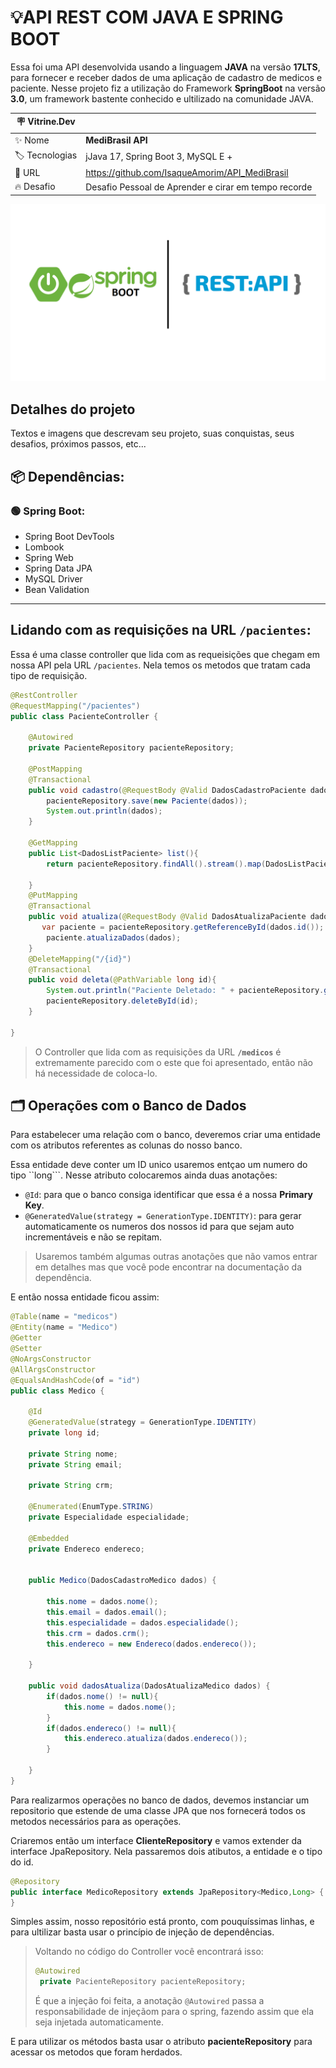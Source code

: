 # **💡API REST COM JAVA E SPRING BOOT**
Essa foi uma API desenvolvida usando a linguagem **JAVA** na versão **17LTS**, para fornecer e receber dados de uma aplicação de cadastro de medicos e paciente. Nesse projeto fiz a utilização do Framework **SpringBoot** na versão **3.0**, um framework bastente conhecido e ultilizado na comunidade JAVA.


| :placard: Vitrine.Dev |     |
| -------------  | --- |
| :sparkles: Nome        | **MediBrasil API**
| :label: Tecnologias | jJava 17, Spring Boot 3, MySQL E +
| :rocket: URL         | https://github.com/IsaqueAmorim/API_MediBrasil
| :fire: Desafio     | Desafio Pessoal de Aprender e cirar em tempo recorde

<!-- Inserir imagem com a #vitrinedev ao final do link -->
![](https://github.com/IsaqueAmorim/API_MediBrasil/blob/main/restapibg.png#vitrinedev)

## Detalhes do projeto

Textos e imagens que descrevam seu projeto, suas conquistas, seus desafios, próximos passos, etc...
## 📦 **Dependências:**
### 🟢 **Spring Boot**:
- Spring Boot DevTools
- Lombook
- Spring Web
- Spring Data JPA
- MySQL Driver
- Bean Validation
----------------------------------------------------------------

## **Lidando com as requisições na URL ``/pacientes``:**
Essa é uma classe controller que lida com as requeisições que chegam em nossa API pela URL ```/pacientes```. Nela temos os metodos que tratam cada tipo de requisição.
````JAVA
@RestController
@RequestMapping("/pacientes")
public class PacienteController {

    @Autowired
    private PacienteRepository pacienteRepository;

    @PostMapping
    @Transactional
    public void cadastro(@RequestBody @Valid DadosCadastroPaciente dados){
        pacienteRepository.save(new Paciente(dados));
        System.out.println(dados);
    }

    @GetMapping
    public List<DadosListPaciente> list(){
        return pacienteRepository.findAll().stream().map(DadosListPaciente::new).toList();

    }
    @PutMapping
    @Transactional
    public void atualiza(@RequestBody @Valid DadosAtualizaPaciente dados){
       var paciente = pacienteRepository.getReferenceById(dados.id());
        paciente.atualizaDados(dados);
    }
    @DeleteMapping("/{id}")
    @Transactional
    public void deleta(@PathVariable long id){
        System.out.println("Paciente Deletado: " + pacienteRepository.getReferenceById(id).getNome());
        pacienteRepository.deleteById(id);
    }

}
````

>O Controller que lida com as requisições da URL **````/medicos````** é extremamente parecido com o este que foi apresentado, então não há necessidade de coloca-lo.

## **🗂 Operações com o Banco de Dados**

Para estabelecer uma relação com o banco, deveremos criar uma entidade com os atributos referentes as colunas do nosso banco.

Essa entidade deve conter um ID unico usaremos entçao um numero do tipo ``long```. Nesse atributo colocaremos ainda duas anotações:

- ``@Id``: para que o banco consiga identificar que essa é a nossa **Primary Key**.
- ``@GeneratedValue(strategy = GenerationType.IDENTITY)``: para gerar automaticamente os numeros dos nossos id para que sejam auto incrementáveis e não se repitam.

> Usaremos também algumas outras anotações que não vamos entrar em detalhes mas que você pode encontrar na documentação da dependência.

E então nossa entidade ficou assim:

````JAVA
@Table(name = "medicos")
@Entity(name = "Medico")
@Getter
@Setter
@NoArgsConstructor
@AllArgsConstructor
@EqualsAndHashCode(of = "id")
public class Medico {

    @Id
    @GeneratedValue(strategy = GenerationType.IDENTITY)
    private long id;

    private String nome;
    private String email;

    private String crm;

    @Enumerated(EnumType.STRING)
    private Especialidade especialidade;

    @Embedded
    private Endereco endereco;


    public Medico(DadosCadastroMedico dados) {

        this.nome = dados.nome();
        this.email = dados.email();
        this.especialidade = dados.especialidade();
        this.crm = dados.crm();
        this.endereco = new Endereco(dados.endereco());

    }

    public void dadosAtualiza(DadosAtualizaMedico dados) {
        if(dados.nome() != null){
            this.nome = dados.nome();
        }
        if(dados.endereco() != null){
            this.endereco.atualiza(dados.endereco());
        }

    }
}

````
Para realizarmos operações no banco de dados, devemos instanciar um repositorio que estende de uma classe JPA que nos fornecerá todos os metodos necessários para as operações.

Criaremos então um interface **ClienteRepository** 
e vamos extender da interface JpaRepository. Nela passaremos dois atibutos, a entidade e o tipo do id.


````JAVA
@Repository
public interface MedicoRepository extends JpaRepository<Medico,Long> {
}

````

Simples assim, nosso repositório está pronto, com pouquíssimas linhas, e para ultilizar basta usar o princípio de injeção de dependências.

> Voltando no código do Controller você encontrará isso:
>````JAVA
>@Autowired
>  private PacienteRepository pacienteRepository;
>````
>É que a injeção foi feita, a anotação ``@Autowired`` passa a responsabilidade de injeçãom para o spring, fazendo assim que ela seja injetada automaticamente.

E para utilizar os métodos basta usar o atributo **pacienteRepository** para acessar os metodos que foram herdados.

